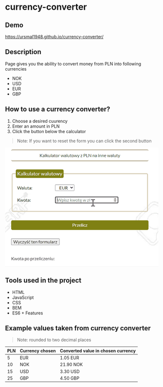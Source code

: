 # currency-converter


## Demo

 https://ursmal1948.github.io/currency-converter/
 
## Description

Page gives you the ability to convert money from PLN into following currencies 
- NOK
- USD
- EUR
- GBP



## How to use a currency converter?
1. Choose a desired cuurency
1. Enter an amount in PLN
1. Click the button below the calculator
> Note: If you want to reset the form you can click the second button

<img src="https://github.com/ursmal1948/currency-converter/blob/main/images/Animation3.gif" width="550">

## Tools used in the project
- HTML
- JavaScript
- CSS
- BEM
- ES6 + Features

 ## Example values taken from currency converter
 > Note: rounded to two decimal places
 
PLN | Currency chosen | Converted value in chosen currency 
--- | --- | --- |
5 | EUR | 1.05 EUR |
10 | NOK | 21.90 NOK |
15 | USD | 3.30 USD |
25 | GBP | 4.50 GBP |

